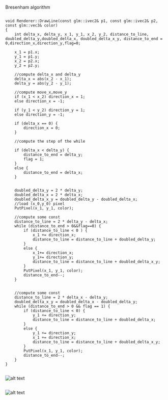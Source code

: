 #
Bresenham algorithm

```

void Renderer::DrawLine(const glm::ivec2& p1, const glm::ivec2& p2, const glm::vec3& color)
{
	int delta_x, delta_y, x_1, y_1, x_2, y_2, distance_to_line, doubled_delta_y,doubled_delta_x, doubled_delta_x_y, distance_to_end = 0,direction_x,direction_y,flag=0;

	x_1 = p1.x;
	y_1 = p1.y;
	x_2 = p2.x;
	y_2 = p2.y;

	//compute delta_x and delta_y
	delta_x = abs(x_2 - x_1);
	delta_y = abs(y_2 - y_1);

	//compute move_x,move_y
	if (x_1 < x_2) direction_x = 1;
	else direction_x = -1;

	if (y_1 < y_2) direction_y = 1;
	else direction_y = -1;

	if (delta_x == 0) {
		direction_x = 0;
	}
	
	//compute the step of the while

	if (delta_x < delta_y) {
		distance_to_end = delta_y;
		flag = 1;
	}
	else {
		distance_to_end = delta_x;
	}
	

	doubled_delta_y = 2 * delta_y;
	doubled_delta_x = 2 * delta_x;
	doubled_delta_x_y = doubled_delta_y - doubled_delta_x;
	//load (x_0,y_0) pixel
	PutPixel(x_1, y_1, color);

	//compute some const
	distance_to_line = 2 * delta_y - delta_x;
	while (distance_to_end > 0&&flag==0) {
		if (distance_to_line < 0 ) {
			x_1 += direction_x;
			distance_to_line = distance_to_line + doubled_delta_y;
		}
		else {
			x_1+= direction_x;
			y_1+= direction_y;
			distance_to_line = distance_to_line + doubled_delta_x_y;
		}
		PutPixel(x_1, y_1, color);
		distance_to_end--;
	}


	//compute some const
	distance_to_line = 2 * delta_x - delta_y;
	doubled_delta_x_y = doubled_delta_x - doubled_delta_y;
	while (distance_to_end > 0 && flag == 1) {
		if (distance_to_line < 0) {
			y_1 += direction_y;
			distance_to_line = distance_to_line + doubled_delta_x;
		} 
		else {
			y_1 += direction_y;
			x_1 += direction_x;
			distance_to_line = distance_to_line + doubled_delta_x_y;
		}
		PutPixel(x_1, y_1, color);
		distance_to_end--;
	}
}


```
![alt text](https://github.com/HaifaGraphicsCourses/computergraphics2021-eitan-and-hadar/blob/master/%E2%80%99Assignment1Report/sanity_check.png)
```

```

![alt text](https://github.com/HaifaGraphicsCourses/computergraphics2021-eitan-and-hadar/blob/master/%E2%80%99Assignment1Report/flower_shape_v2.jpeg)



